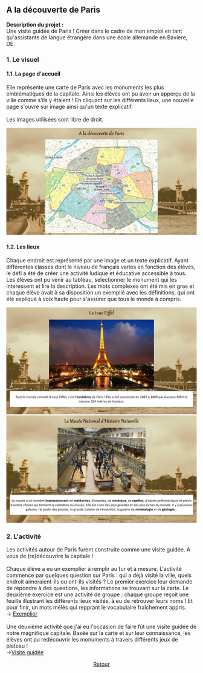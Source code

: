 ## A la découverte de Paris

**Description du projet :**
<br>
Une visite guidée de Paris ! Créer dans le cadre de mon emploi en tant qu'assistante de langue étrangère dans une école allemande en Bavière, DE.
<br>

### 1. Le visuel
#### 1.1. La page d'accueil

Elle représente une carte de Paris avec les monuments les plus emblématiques de la capitale. Ainsi les élèves ont pu avoir un apperçu de la ville comme s'ils y étaient ! En 
cliquant sur les différents lieux, une nouvelle page s'ouvre sur image ainsi qu'un texte explicatif.
<br><br>
Les images utilisées sont libre de droit.
<br>

<img src="images/paris/accueil_paris.png"/>

#### 1.2. Les lieux

Chaque endroit est représenté par une image et un texte explicatif. Ayant différentes classes dont le niveau de français varies en fonction des élèves, le défi a été de créer une activité ludique et éducative accessible à tous. Les élèves ont pu venir au tableau, selectionner le monument qui les interessent et lire la description. Les mots complexes ont été mis en gras et chaque élève avait à sa disposition un exemplié avec les définitions, qui ont été expliqué à voix haute pour s'assurer que tous le monde à compris.

<img src="images/paris/page_une_paris.png"/>
<img src="images/paris/page_deux_paris.png"/>

### 2. L'activité

Les activités autour de Paris furent construite comme une visite guidée. A vous de (re)découvrire la capitale !
<br><br>
Chaque élève a eu un exemplier à remplir au fur et à mesure. L'activité commence par quelques question sur Paris : qui a déjà visité la ville, quels endroit aimeraient-ils ou ont-ils visités ? Le premier exercice leur demande de répondre à des questions, les informations se trouvant sur la carte. Le deuxième exercice est une activité de groupe : chaque groupe reçoit une feuille illustrant les différents lieux visités, à eu de retrouver leurs noms ! Et pour finir, un mots mélés qui repprant le vocabulaire fraîchement appris.
<br>
-> [Exemplier](/pdf/handout_paris.pdf)
<br><br>
Une deuxième activité que j'ai eu l'occasion de faire fût une visite guidée de notre magnifique capitale. Basée sur la carte et sur leur connaissance, les élèves ont pu redécouvrir les monuments à travers différents jeux de plateau !
<br>
->[Visite guidée](/pdf/station_paris.pdf)

<p align="center">
<a href="audreydeck.github.io">Retour</a>
</p>
